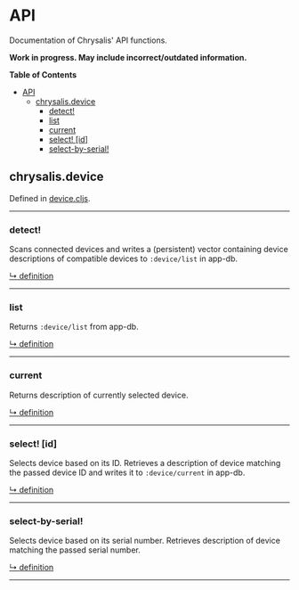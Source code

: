 # API

Documentation of Chrysalis' API functions.

**Work in progress. May include incorrect/outdated information.**



<!-- markdown-toc start - Don't edit this section. Run M-x markdown-toc-generate-toc again -->
**Table of Contents**

- [API](#api)
    - [chrysalis.device](#chrysalisdevice)
        - [detect!](#detect)
        - [list](#list)
        - [current](#current)
        - [select! [id]](#select-id)
        - [select-by-serial!](#select-by-serial)

<!-- markdown-toc end -->




## chrysalis.device

Defined in [device.cljs](/src/chrysalis/device.cljs).

---


### detect!

Scans connected devices and writes a (persistent) vector containing device descriptions of compatible devices to `:device/list` in app-db.

[↳ definition](/src/chrysalis/device.cljs#L135-L136)

---


### list

Returns `:device/list` from app-db.

[↳ definition](/src/chrysalis/device.cljs#L138-L139)

---


### current

Returns description of currently selected device.

[↳ definition](/src/chrysalis/device.cljs#L141-L142)

---


### select! [id]

Selects device based on its ID. Retrieves a description of device matching the passed device ID and writes it to `:device/current` in app-db.

[↳ definition](/src/chrysalis/device.cljs#L144-L145)

---


### select-by-serial!

Selects device based on its serial number. Retrieves description of device matching the passed serial number.

[↳ definition](/src/chrysalis/device.cljs#L147-L148)

---


